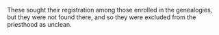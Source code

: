 These sought their registration among those enrolled in the genealogies, but they were not found there, and so they were excluded from the priesthood as unclean.
